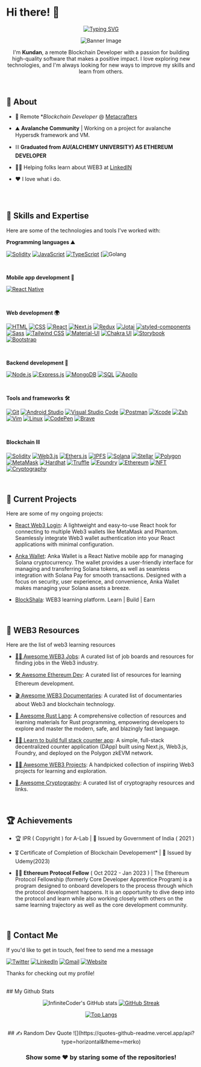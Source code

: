 # Hi there! 👋

<!-- <div style="width:100%;height:0;padding-bottom:100%;position:relative;"><iframe src="https://giphy.com/embed/VTtANKl0beDFQRLDTh" width="100%" height="100%" style="position:absolute" frameBorder="0" class="giphy-embed" allowFullScreen></iframe></div><p><a href="https://giphy.com/gifs/thecodingspacerd-code-coding-eatsleepcode-VTtANKl0beDFQRLDTh">via GIPHY</a></p> -->
<div align="center">

<p align="center">
<a href="https://git.io/typing-svg"><img src="https://readme-typing-svg.herokuapp.com?font=Fira+Code&duration=500&pause=1000&color=482CF7&background=BF210000&width=435&lines=EAT+%2C+SLEEP+%2CCODE+%2CREPEAT;Block-+Chain+Developer;Keen+to+learn+....;Take+and+give+10x+to+society" alt="Typing SVG" /></a>

 ![Banner Image](./asset/github-img.avif)





I'm  **Kundan**, a remote Blockchain Developer with a passion for building high-quality software that makes a positive impact. I love exploring new technologies, and I'm always looking for new ways to improve my skills and learn from others.

<br>
</div>


## 🧐 About 
 

-  🏢 Remote **Blockchain Developer* @ [Metacrafters]([https://www.cerebrum.com/](https://www.metacrafters.io/))

-  ⛰️ **Avalanche Community** | Working on a project for avalanche Hypersdk framework and VM.

-  ⛓️ **Graduated from AU(ALCHEMY UNIVERSITY) AS ETHEREUM DEVELOPER**


-  🧗‍♀️ Helping folks learn about WEB3 at [LinkedIN](https://www.linkedin.com/in/kundan7750/)

-  ❤️ I love what i do.
   
<br> 
<br>

## 🚀 Skills and Expertise

Here are some of the technologies and tools I've worked with:

**Programming languages ⛰️** 

[![Solidity](https://img.shields.io/badge/Solidity-363636?style=for-the-badge&logo=solidity&logoColor=white)](https://soliditylang.org/)
[![JavaScript](https://img.shields.io/badge/JavaScript-F7DF1E?style=for-the-badge&logo=javascript&logoColor=black)](https://developer.mozilla.org/en-US/docs/Web/JavaScript)
[![TypeScript](https://img.shields.io/badge/TypeScript-3178C6?style=for-the-badge&logo=typescript&logoColor=white)](https://www.typescriptlang.org/)
[![Golang](https://img.shields.io/badge/golang-blue?style=for-the-badge&logo=go)

<br>


**Mobile app development 📱**

[![React Native](https://img.shields.io/badge/React_Native-20232A?style=for-the-badge&logo=react&logoColor=61DAFB)](https://reactnative.dev/)

<br>

**Web development 🌍**

[![HTML](https://img.shields.io/badge/HTML5-E34F26?style=for-the-badge&logo=html5&logoColor=white)](https://developer.mozilla.org/en-US/docs/Web/Guide/HTML/HTML5)
[![CSS](https://img.shields.io/badge/CSS3-1572B6?style=for-the-badge&logo=css3&logoColor=white)](https://developer.mozilla.org/en-US/docs/Web/CSS)
[![React](https://img.shields.io/badge/React-20232A?style=for-the-badge&logo=react&logoColor=61DAFB)](https://reactjs.org/)
[![Next.js](https://img.shields.io/badge/Next.js-000000?style=for-the-badge&logo=next.js&logoColor=white)](https://nextjs.org/)
[![Redux](https://img.shields.io/badge/Redux-764ABC?style=for-the-badge&logo=redux&logoColor=white)](https://redux.js.org/)
[![Jotai](https://img.shields.io/badge/Jotai-0CAFC5?style=for-the-badge&logo=jotai&logoColor=white)](https://github.com/pmndrs/jotai)
[![styled-components](https://img.shields.io/badge/styled--components-DB7093?style=for-the-badge&logo=styled-components&logoColor=white)](https://styled-components.com/)
[![Sass](https://img.shields.io/badge/Sass-CC6699?style=for-the-badge&logo=sass&logoColor=white)](https://sass-lang.com/)
[![Tailwind CSS](https://img.shields.io/badge/Tailwind_CSS-38B2AC?style=for-the-badge&logo=tailwind-css&logoColor=white)](https://tailwindcss.com/)
[![Material-UI](https://img.shields.io/badge/Material--UI-0081CB?style=for-the-badge&logo=material-ui&logoColor=white)](https://mui.com/)
[![Chakra UI](https://img.shields.io/badge/Chakra--UI-319795?style=for-the-badge&logo=chakra-ui&logoColor=white)](https://chakra-ui.com/)
[![Storybook](https://img.shields.io/badge/Storybook-FF4785?style=for-the-badge&logo=storybook&logoColor=white)](https://storybook.js.org/)
[![Bootstrap](https://img.shields.io/badge/Bootstrap-7952B3?style=for-the-badge&logo=bootstrap&logoColor=white)](https://getbootstrap.com/)

<br>

**Backend development 🌳**

[![Node.js](https://img.shields.io/badge/Node.js-339933?style=for-the-badge&logo=node.js&logoColor=white)](https://nodejs.org/)
[![Express.js](https://img.shields.io/badge/Express.js-000000?style=for-the-badge&logo=express&logoColor=white)](https://expressjs.com/)
[![MongoDB](https://img.shields.io/badge/MongoDB-47A248?style=for-the-badge&logo=mongodb&logoColor=white)](https://www.mongodb.com/)
[![SQL](https://img.shields.io/badge/SQL-4479A1?style=for-the-badge&logo=oracle&logoColor=white)](https://www.oracle.com/database/)
[![Apollo](https://img.shields.io/badge/Apollo-311C87?style=for-the-badge&logo=apollo-graphql&logoColor=white)](https://www.apollographql.com/)

<br>

**Tools and frameworks 🛠️**

[![Git](https://img.shields.io/badge/Git-F05032?style=for-the-badge&logo=git&logoColor=white)](https://git-scm.com/)
[![Android Studio](https://img.shields.io/badge/Android_Studio-3DDC84?style=for-the-badge&logo=android-studio&logoColor=white)](https://developer.android.com/studio)
[![Visual Studio Code](https://img.shields.io/badge/Visual_Studio_Code-007ACC?style=for-the-badge&logo=visual-studio-code&logoColor=white)](https://code.visualstudio.com/)
[![Postman](https://img.shields.io/badge/Postman-FF6C37?style=for-the-badge&logo=postman&logoColor=white)](https://www.postman.com/)
[![Xcode](https://img.shields.io/badge/Xcode-147EFB?style=for-the-badge&logo=xcode&logoColor=white)](https://developer.apple.com/xcode/)
[![Zsh](https://img.shields.io/badge/Zsh-4E9A06?style=for-the-badge&logo=gnupg&logoColor=white)](https://www.zsh.org/)
[![Vim](https://img.shields.io/badge/Vim-019733?style=for-the-badge&logo=vim&logoColor=white)](https://www.vim.org/)
[![Linux](https://img.shields.io/badge/Linux-FCC624?style=for-the-badge&logo=linux&logoColor=black)](https://www.linux.org/)
[![CodePen](https://img.shields.io/badge/CodePen-000000?style=for-the-badge&logo=codepen&logoColor=white)](https://codepen.io/)
[![Brave](https://img.shields.io/badge/Brave-FB542B?style=for-the-badge&logo=brave&logoColor=white)](https://brave.com/)

<br>

**Blockchain ⛓️** 

[![Solidity](https://img.shields.io/badge/Solidity-363636?style=for-the-badge&logo=solidity&logoColor=white)](https://soliditylang.org/)
[![Web3.js](https://img.shields.io/badge/Web3.js-F16822?style=for-the-badge&logo=web3dotjs&logoColor=white)](https://web3js.readthedocs.io/)
[![Ethers.js](https://img.shields.io/badge/Ethers.js-276FD6?style=for-the-badge&logo=ethers-dot-js&logoColor=white)](https://docs.ethers.io/)
[![IPFS](https://img.shields.io/badge/IPFS-65C2CB?style=for-the-badge&logo=ipfs&logoColor=white)](https://ipfs.io/)
[![Solana](https://img.shields.io/badge/Solana-000000?style=for-the-badge&logo=solana&logoColor=white)](https://solana.com/)
[![Stellar](https://img.shields.io/badge/Stellar-120A8F?style=for-the-badge&logo=stellar&logoColor=white)](https://www.stellar.org/)
[![Polygon](https://img.shields.io/badge/Polygon-8247E5?style=for-the-badge&logo=polygon&logoColor=white)](https://polygon.technology/)
[![MetaMask](https://img.shields.io/badge/MetaMask-F6851B?style=for-the-badge&logo=metamask&logoColor=white)](https://metamask.io/)
[![Hardhat](https://img.shields.io/badge/Hardhat-DEA584?style=for-the-badge&logo=hardhat&logoColor=white)](https://hardhat.org/)
[![Truffle](https://img.shields.io/badge/Truffle-3C3C3D?style=for-the-badge&logo=truffle&logoColor=white)](https://www.trufflesuite.com/)
[![Foundry](https://img.shields.io/badge/Foundry-40BAGC?style=for-the-badge&logo=foundry&logoColor=white)](https://foundryvtt.com/)
[![Ethereum](https://img.shields.io/badge/Ethereum-3C3C3D?style=for-the-badge&logo=ethereum&logoColor=white)](https://ethereum.org/)
[![NFT](https://img.shields.io/badge/NFT-0078FF?style=for-the-badge&logo=nft&logoColor=white)](https://opensea.io/)
[![Cryptography](https://img.shields.io/badge/Cryptography-833AB4?style=for-the-badge&logo=cryptography&logoColor=white)](https://en.wikipedia.org/wiki/Cryptography)

<br>

## 🌱 Current Projects

Here are some of my ongoing projects:

- [React Web3 Login](https://github.com/Shubham0850/react-web3-login): A lightweight and easy-to-use React hook for connecting to multiple Web3 wallets like MetaMask and Phantom. Seamlessly integrate Web3 wallet authentication into your React applications with minimal configuration.
- [Anka Wallet](https://github.com/Shubham0850/anka-wallet): Anka Wallet is a React Native mobile app for managing Solana cryptocurrency. The wallet provides a user-friendly interface for managing and transferring Solana tokens, as well as seamless integration with Solana Pay for smooth transactions. Designed with a focus on security, user experience, and convenience, Anka Wallet makes managing your Solana assets a breeze.
- [BlockShala](https://github.com/Shubham0850/BlockShala): WEB3 learning platform. Learn | Build | Earn

  <br>

## 🛟 WEB3 Resources

Here are the list of web3 learning resources

- [👷‍♂️ Awesome WEB3 Jobs](https://github.com/Shubham0850/awesome-web3-jobs): A curated list of job boards and resources for finding jobs in the Web3 industry.
- [🛠️ Awesome Ethereum Dev](https://github.com/Shubham0850/awesome-ethereum-dev): A curated list of resources for learning Ethereum development.
- [🎬 Awesome WEB3 Documentaries](https://github.com/Shubham0850/awesome-web3-documentaries): A curated list of documentaries about Web3 and blockchain technology.
- [🦀 Awesome Rust Lang](https://github.com/Shubham0850/awesome-rust-lang): A comprehensive collection of resources and learning materials for Rust programming, empowering developers to explore and master the modern, safe, and blazingly fast language.
- [🧑‍💻 Learn to build full stack counter app](https://github.com/Polygon-Advocates/zkevm-nextjs-counter-dapp): A simple, full-stack decentralized counter application (DApp) built using Next.js, Web3.js, Foundry, and deployed on the Polygon zkEVM network.
- [👩‍🍳 Awesome WEB3 Projects](https://github.com/Shubham0850/awesome-web3-projects): A handpicked collection of inspiring Web3 projects for learning and exploration.
- [🔐 Awesome Cryptography](https://github.com/Shubham0850/awesome-cryptography): A curated list of cryptography resources and links.

  <br>

## 🏆 Achievements

- 🏆 IPR‌ ‌(‌ ‌Copyright‌ ‌)‌ ‌for‌ ‌A-Lab‌ | 🏫 Issued by Government of India ( 2021 )

- 🎖️ Certificate of Completion of Blockchain Developement* | 🏫 Issued by Udemy(2023) 

- 👩‍🚀 **Ethereum Protocol Fellow** ( Oct 2022 - Jan 2023 ) | The Ethereum Protocol Fellowship (formerly Core Developer Apprentice Program) is a program designed to onboard developers to the process through which the protocol development happens. It is an opportunity to dive deep into the protocol and learn while also working closely with others on the same learning trajectory as well as the core development community.

  <br>

## 💬 Contact Me

If you'd like to get in touch, feel free to send me a message

[![Twitter](https://img.shields.io/badge/Twitter-1DA1F2?style=for-the-badge&logo=twitter&logoColor=white)](https://twitter.com/InfinireCoder)
[![LinkedIn](https://img.shields.io/badge/LinkedIn-0077B5?style=for-the-badge&logo=linkedin&logoColor=white)](https://www.linkedin.com/in/kundan7750/)
[![Gmail](https://img.shields.io/badge/Gmail-D14836?style=for-the-badge&logo=gmail&logoColor=white)](mailto:kundan7750@gmail.com)
[![Website](https://img.shields.io/badge/Website-FF7139?style=for-the-badge&logo=google-chrome&logoColor=white)](https://gulzar.xyz/)

Thanks for checking out my profile!

<!-- [![Kundan's GitHub stats](https://github-readme-stats.vercel.app/api?username=shubham850)](https://github.com/shubham0850/github-readme-stats) -->

<!---
InfiniteCoder100/InfiniteCoder100 is a ✨ special ✨ repository because its `README.md` (this file) appears on your GitHub profile.
You can click the Preview link to take a look at your changes.
--->
<br>
   ## My Github Stats
   <div align="center">
 

 ![InfiniteCoder's GitHub stats](https://github-readme-stats.vercel.app/api?username=InfiniteCoder100&show_icons=true&theme=cobalt)    [![GitHub Streak](https://streak-stats.demolab.com/?user=infiniteCoder100&currStreakNum=2FD3EB&fire=pink&sideLabels=F00&date_format=[Y.]n.j)](https://git.io/streak-stats)

   [![Top Langs](https://github-readme-stats.vercel.app/api/top-langs/?username=InfiniteCoder100&layout=donut-vertical)](https://github.com/anuraghazra/github-readme-stats)



<br>
## ✍️ Random Dev Quote
![](https://quotes-github-readme.vercel.app/api?type=horizontal&theme=merko)

<!-- ### 😂 Random Dev Meme
(<img src="https://random-memer.herokuapp.com/" width="512px"/>) -->
  ### Show some ❤️ by staring some of the repositories!

</div>


